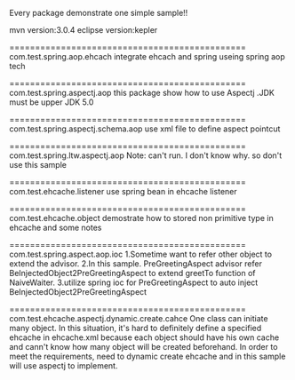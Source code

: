 Every package demonstrate one simple sample!!

mvn version:3.0.4
eclipse version:kepler

==============================================
com.test.spring.aop.ehcach
integrate ehcach and spring useing spring aop tech

==============================================
com.test.spring.aspectj.aop
this package show how to use Aspectj .JDK must be upper JDK 5.0

==============================================
com.test.spring.aspectj.schema.aop
use xml file to define aspect pointcut 

==============================================
com.test.spring.ltw.aspectj.aop 
Note: can't run. I don't know why. so don't use this sample

==============================================
com.test.ehcache.listener
use spring bean in ehcache listener

==============================================
com.test.ehcache.object
demostrate how to stored non primitive type in ehcache and some notes

==============================================
com.test.spring.aspect.aop.ioc
1.Sometime want to refer other object to extend the advisor.
2.In this sample. PreGreetingAspect advisor refer BeInjectedObject2PreGreetingAspect
to extend greetTo function of NaiveWaiter. 
3.utilize spring ioc for PreGreetingAspect to auto inject BeInjectedObject2PreGreetingAspect

==============================================
com.test.ehcache.aspectj.dynamic.create.cahce
One class can initiate many object. In this situation, it's hard to definitely 
define a specified ehcache in ehcache.xml because each object should have his own cache
and cann't know how many object will be created beforehand.
In order to meet the requirements, need to dynamic create ehcache and in this sample
will use aspectj to implement. 